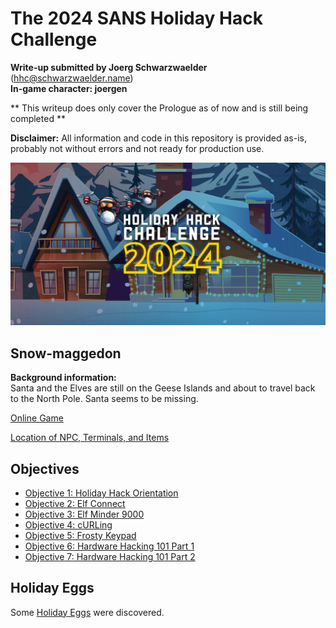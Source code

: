 
# The 2024 SANS Holiday Hack Challenge
**Write-up submitted by Joerg Schwarzwaelder** (hhc@schwarzwaelder.name)  
**In-game character: joergen** 

** This writeup does only cover the Prologue as of now and is still being completed **

**Disclaimer:** All information and code in this repository is provided as-is, probably not without errors and not ready for production use.

![HHC2024 Logo](images/holidayhack2024.png) 

## Snow-maggedon

**Background information:**  
Santa and the Elves are still on the Geese Islands and about to travel back to the North Pole.
Santa seems to be missing.

[Online Game](https://2024.holidayhackchallenge.com/)

[Location of NPC, Terminals, and Items](Directory.md)

## Objectives

 - [Objective 1: Holiday Hack Orientation](Objective-1)
 - [Objective 2: Elf Connect](Objective-2)
 - [Objective 3: Elf Minder 9000](Objective-3)
 - [Objective 4: cURLing](Objective-4)
 - [Objective 5: Frosty Keypad](Objective-5)
 - [Objective 6: Hardware Hacking 101 Part 1](Objective-6)
 - [Objective 7: Hardware Hacking 101 Part 2](Objective-7)


## Holiday Eggs
Some [Holiday Eggs](Holiday%20Eggs.md) were discovered.
<!--stackedit_data:
eyJoaXN0b3J5IjpbLTk4Nzk1ODM0MSwxMDc3MjkxNDMxLC04Nz
IxODM3ODIsOTU3ODk0MzU0LDEzNjMzMzc3NV19
-->